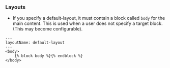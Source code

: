### Layouts
* If you specify a default-layout, it must contain a block called `body` for the main content. This is used when a user does not specify a target block. (This may become configurable).
```
---
layoutName: default-layout
---
<body>
    {% block body %}{% endblock %}
</body>
```
